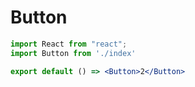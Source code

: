 # Button

```jsx
import React from "react";
import Button from './index'

export default () => <Button>2</Button>
```